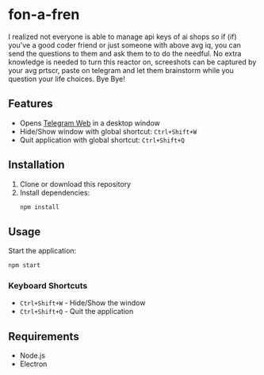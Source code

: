 # fon-a-fren

I realized not everyone is able to manage api keys of ai shops so if (if) you've a good coder friend or just someone with above avg iq, you can send the questions to them and ask them to to do the needful. No extra knowledge is needed to turn this reactor on, screeshots can be captured by your avg prtscr, paste on telegram and let them brainstorm while you question your life choices.
Bye Bye!

## Features

- Opens [Telegram Web](https://web.telegram.org/k/) in a desktop window
- Hide/Show window with global shortcut: `Ctrl+Shift+W`
- Quit application with global shortcut: `Ctrl+Shift+Q`

## Installation

1. Clone or download this repository
2. Install dependencies:
   ```bash
   npm install
   ```

## Usage

Start the application:
```bash
npm start
```

### Keyboard Shortcuts

- `Ctrl+Shift+W` - Hide/Show the window
- `Ctrl+Shift+Q` - Quit the application

## Requirements

- Node.js
- Electron
